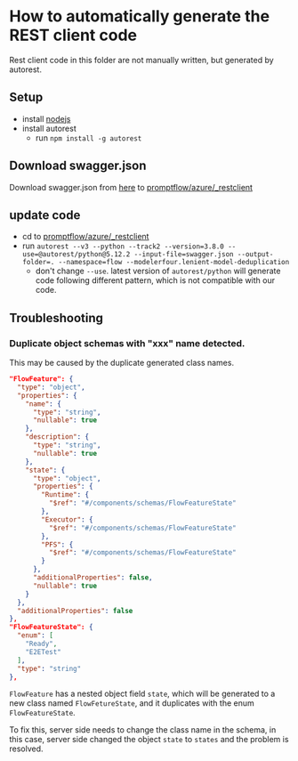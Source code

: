 # How to automatically generate the REST client code
Rest client code in this folder are not manually written, but generated by autorest.

## Setup
+ install [nodejs](https://nodejs.org/en)
+ install autorest
  + run `npm install -g autorest`

## Download swagger.json
Download swagger.json from [here](https://int.api.azureml-test.ms/flow/swagger/v1.0/swagger.json) to 
[promptflow/azure/_restclient](../promptflow/azure/_restclient)

## update code
+ cd to [promptflow/azure/_restclient](../promptflow/azure/_restclient)
+ run `autorest --v3 --python --track2 --version=3.8.0 --use=@autorest/python@5.12.2 --input-file=swagger.json --output-folder=. --namespace=flow --modelerfour.lenient-model-deduplication`
  + don't change `--use`. latest version of `autorest/python` will generate code following different pattern, which is not compatible with our code.

## Troubleshooting

### Duplicate object schemas with "xxx" name detected.

This may be caused by the duplicate generated class names.

```json
"FlowFeature": {
  "type": "object",
  "properties": {
    "name": {
      "type": "string",
      "nullable": true
    },
    "description": {
      "type": "string",
      "nullable": true
    },
    "state": {
      "type": "object",
      "properties": {
        "Runtime": {
          "$ref": "#/components/schemas/FlowFeatureState"
        },
        "Executor": {
          "$ref": "#/components/schemas/FlowFeatureState"
        },
        "PFS": {
          "$ref": "#/components/schemas/FlowFeatureState"
        }
      },
      "additionalProperties": false,
      "nullable": true
    }
  },
  "additionalProperties": false
},
"FlowFeatureState": {
  "enum": [
    "Ready",
    "E2ETest"
  ],
  "type": "string"
},
```

`FlowFeature` has a nested object field `state`, which will be generated to a new class named `FlowFetureState`, and it duplicates with the enum `FlowFeatureState`.

To fix this, server side needs to change the class name in the schema, in this case, server side changed the object `state` to `states` and the problem is resolved.
